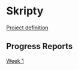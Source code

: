 # Skripty
[Project definition](https://github.com/bensku/skripty/blob/master/docs/definition.md)

## Progress Reports
[Week 1](https://github.com/bensku/skripty/blob/master/docs/week-1.md)